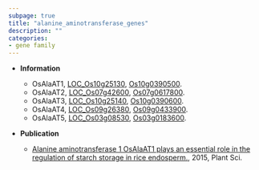 ```yaml
---
subpage: true
title: "alanine_aminotransferase_genes"
description: ""
categories:
- gene family
---
```


* **Information**  
    + OsAlaAT1, [LOC_Os10g25130](http://rice.plantbiology.msu.edu/cgi-bin/ORF_infopage.cgi?orf=LOC_Os10g25130), [Os10g0390500](http://rapdb.dna.affrc.go.jp/viewer/gbrowse_details/irgsp1?name=Os10g0390500).
    + OsAlaAT2, [LOC_Os07g42600](http://rice.plantbiology.msu.edu/cgi-bin/ORF_infopage.cgi?orf=LOC_Os07g42600), [Os07g0617800](http://rapdb.dna.affrc.go.jp/viewer/gbrowse_details/irgsp1?name=Os07g0617800).
    + OsAlaAT3, [LOC_Os10g25140](http://rice.plantbiology.msu.edu/cgi-bin/ORF_infopage.cgi?orf=LOC_Os10g25140), [Os10g0390600](http://rapdb.dna.affrc.go.jp/viewer/gbrowse_details/irgsp1?name=Os10g0390600).
    + OsAlaAT4, [LOC_Os09g26380](http://rice.plantbiology.msu.edu/cgi-bin/ORF_infopage.cgi?orf=LOC_Os09g26380), [Os09g0433900](http://rapdb.dna.affrc.go.jp/viewer/gbrowse_details/irgsp1?name=Os09g0433900).
    + OsAlaAT5, [LOC_Os03g08530](http://rice.plantbiology.msu.edu/cgi-bin/ORF_infopage.cgi?orf=LOC_Os03g08530), [Os03g0183600](http://rapdb.dna.affrc.go.jp/viewer/gbrowse_details/irgsp1?name=Os03g0183600).

* **Publication**  
    + [Alanine aminotransferase 1 OsAlaAT1 plays an essential role in the regulation of starch storage in rice endosperm.](http://www.ncbi.nlm.nih.gov/pubmed?term=Alanine+aminotransferase+1+OsAlaAT1+plays+an+essential+role+in+the+regulation+of+starch+storage+in+rice+endosperm.%5BTitle%5D), 2015, Plant Sci.


